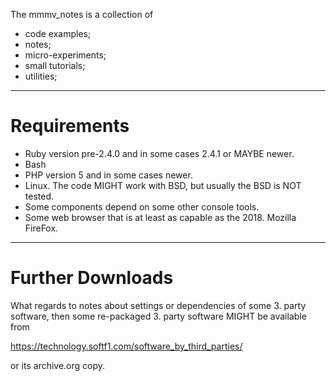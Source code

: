 
The mmmv_notes is a collection of 

* code examples;
* notes;
* micro-experiments;
* small tutorials;
* utilities;

---------------------------------------------------------------------------

# Requirements

* Ruby version pre-2.4.0 and in some cases 2.4.1 or MAYBE newer.
* Bash 
* PHP version 5 and in some cases newer.
* Linux. The code MIGHT work with BSD, but usually the BSD is NOT tested. 
* Some components depend on some other console tools.
* Some web browser that is at least as capable as the 2018. Mozilla FireFox.
 
---------------------------------------------------------------------------

# Further Downloads

What regards to notes about settings or dependencies of some 3. party 
software, then some re-packaged 3. party software MIGHT be available from 

https://technology.softf1.com/software_by_third_parties/

or its archive.org copy.


